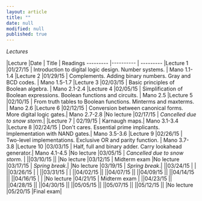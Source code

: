 ```yaml
---
layout: article
title: ""
date: null
modified: null
published: true
---
```


*Lectures*

|Lecture |Date | Title | Readings
--------- |---------- | --------- 
|Lecture 1 |01/27/15 | Introduction to digital logic design. Number systems. | Mano 1.1-1.4
|Lecture 2 |01/29/15 | Complements. Adding binary numbers. Gray and BCD codes. | Mano 1.5-1.7
|Lecture 3 |02/03/15 | Basic principles of Boolean algebra. | Mano 2.1-2.4
|Lecture 4 |02/05/15 | Simplification of Boolean expressions. Boolean functions and circuits. | Mano 2.5
|Lecture 5 |02/10/15 | From truth tables to Boolean functions. Minterms and maxterms. | Mano 2.6
|Lecture 6 |02/12/15 | Conversion between canonical forms. More digital logic gates.| Mano 2.7-2.8
|No lecture |02/17/15 | *Cancelled due to snow storm*.|
|Lecture 7 | 02/19/15 | Karnaugh maps.| Mano 3.1-3.4
|Lecture 8 |02/24/15 | Don't cares. Essential prime implicants. Implementation with NAND gates.| Mano 3.5-3.6
|Lecture 9 |02/26/15 | Two-level implementations. Exclusive OR and parity function. | Mano 3.7-3.8
|Lecture 10 |03/03/15 | Half, full and binary adder. Carry lookahead generator.| Mano 4.1-4.5
|No lecture |03/05/15 | *Cancelled due to snow storm*. |
||03/10/15 ||
|No lecture |03/12/15 | Midterm exam
|No lecture |03/17/15 |  *Spring break*.| 
|No lecture |03/19/15 |  *Spring break*.|
||03/24/15 |  | 
||03/26/15 |  |
||03/31/15 |  | 
||04/02/15 ||
||04/07/15 ||
||04/09/15 ||
||04/14/15 ||
||04/16/15 | |
|No lecture |04/21/15 | Midterm exam |
||04/23/15 ||
||04/28/15 ||
||04/30/15 ||
||05/05/15 ||
||05/07/15 ||
||05/12/15 ||
|No lecture |05/20/15 |Final exam|


